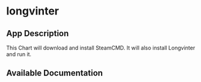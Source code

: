 # longvinter

## App Description

This Chart will download and install SteamCMD. It will also install Longvinter and run it.

## Available Documentation

